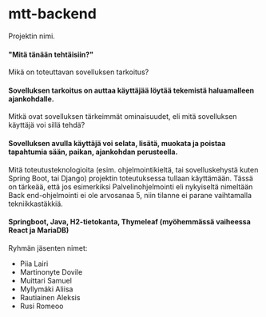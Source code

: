 # mtt-backend

Projektin nimi.

####  "Mitä tänään tehtäisiin?"
Mikä on toteuttavan sovelluksen tarkoitus?

#### Sovelluksen tarkoitus on auttaa käyttäjää löytää tekemistä haluamalleen ajankohdalle.
Mitkä ovat sovelluksen tärkeimmät ominaisuudet, eli mitä sovelluksen käyttäjä voi sillä tehdä?

#### Sovelluksen avulla käyttäjä voi selata, lisätä, muokata ja poistaa tapahtumia sään, paikan, ajankohdan perusteella.
Mitä toteutusteknologioita (esim. ohjelmointikieltä, tai sovelluskehystä kuten Spring Boot, tai Django) projektin toteutuksessa tullaan käyttämään. Tässä on tärkeää, että jos esimerkiksi Palvelinohjelmointi eli nykyiseltä nimeltään Back end-ohjelmointi ei ole arvosanaa 5, niin tilanne ei parane vaihtamalla tekniikkastäkkiä.

#### Springboot, Java, H2-tietokanta, Thymeleaf (myöhemmässä vaiheessa React ja MariaDB)

Ryhmän jäsenten nimet:

- Piia Lairi
- Martinonyte Dovile
- Muittari Samuel
- Myllymäki Aliisa
- Rautiainen Aleksis
- Rusi Romeoo
